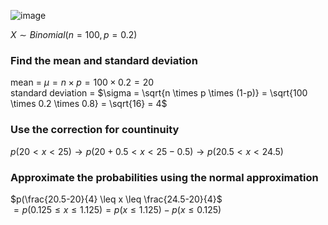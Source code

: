 
![image](https://github.com/user-attachments/assets/7a2feea3-aeac-4d1e-be0c-ecfab1e7c518)

$X \sim Binomial(n=100, p=0.2)$

### Find the mean and standard deviation

mean = $\mu = n \times p = 100 \times 0.2 = 20$  
standard deviation = $\sigma = \sqrt{n \times p \times (1-p)} = \sqrt{100 \times 0.2 \times 0.8} = \sqrt{16} = 4$ 

### Use the correction for countinuity

$p(20 \lt x \lt 25)  \rightarrow  p(20+0.5 \lt x \lt 25-0.5)  \rightarrow  p(20.5 \lt x \lt 24.5)$  

### Approximate the probabilities using the normal approximation



$p(\frac{20.5-20}{4} \leq x \leq \frac{24.5-20}{4}$  
$= p(0.125 \leq x \leq 1.125) = p(x \leq 1.125) - p(x \leq 0.125)$
